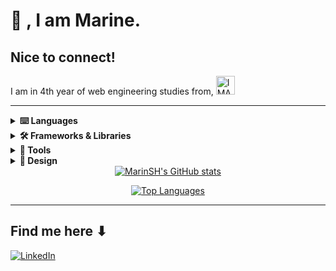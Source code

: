<p align="center">
<h1>👋 , I am Marine. </h1>
<h2>Nice to connect!</h2> 
</p>
  I am in 4th year of web engineering studies from,    
  <a href="https://www.esgi.fr/programmes/ingenierie-web.html"><img src="https://file.diplomeo-static.com/file/00/00/01/76/17609.svg" alt="IMAGE ALT TEXT HERE" height="30" /></a> 
 
---

<details>
    <summary><b> ⌨️ Languages</b></summary><br/>
        <div>
            <img alt="SASS" src="https://img.shields.io/badge/Sass-CC6699?style=for-the-badge&logo=sass&logoColor=white" /><br/>
            <img alt="PHP" src="https://img.shields.io/badge/PHP-777BB4?style=for-the-badge&logo=php&logoColor=white" />
            <img alt="TypeScript" src="https://img.shields.io/badge/TypeScript-007ACC?style=for-the-badge&logo=typescript&logoColor=white" />
            <img alt="JavaScript" src="https://img.shields.io/badge/JavaScript-323330?style=for-the-badge&logo=javascript&logoColor=F7DF1E" />
        </div>
</details>
<details>    
     <summary><b> 🛠️ Frameworks & Libraries</b></summary><br/>
        <div>
             <img alt="Angular" src="https://img.shields.io/badge/Angular-DD0031?style=for-the-badge&logo=angular&logoColor=white" /> 
             <img alt="Symfony" src="https://img.shields.io/badge/Symfony-000000?style=for-the-badge&logo=Symfony&logoColor=white" /> <br/>

             <img alt="React" src="https://img.shields.io/badge/React-20232A?style=for-the-badge&logo=react&logoColor=61DAFB" /> 
             <img alt="npm" src="https://img.shields.io/badge/NPM-%23000000.svg?style=for-the-badge&logo=npm&logoColor=white" />
        </div>
</details>

<details>    
     <summary><b> 🧰 Tools</b></summary><br/>
        <div>
             <img alt="Docker" src="https://img.shields.io/badge/Docker-2CA5E0?style=for-the-badge&logo=docker&logoColor=white" />
        </div>
</details>

<details>    
    <summary><b> 🎨 Design</b></summary><br/>
     <div align="center">
          <img alt="illustrator" src="https://cdn.jsdelivr.net/gh/devicons/devicon/icons/illustrator/illustrator-plain.svg" height="30px"/>
          <img alt="Figma" src="https://cdn.jsdelivr.net/gh/devicons/devicon/icons/figma/figma-original.svg" height="30px"/>
     </div>
</details>

<div align="center"> 
  <a href="http://www.github.com/MarinSH"><img src="https://github-readme-stats.vercel.app/api?username=MarinSH&show_icons=true&hide=stars,&count_private=true&title_color=9A95BA&text_color=ffffff&icon_color=7768AE&bg_color=0D1117&hide_border=true&show_icons=true" alt="MarinSH's GitHub stats" /></a>
  
  <a href="https://github.com/MarinSH" ><img src="https://github-readme-stats.vercel.app/api/top-langs/?username=MarinSH&langs_count=10&title_color=CDD3D5&text_color=ffffff&icon_color=7768AE&bg_color=0D1117&hide_border=true&locale=en&custom_title=Top%20%Languages" alt="Top Languages" /></a>
</div>

---

<h2>Find me here ⬇</h2> 
<p>
  <a href="https://www.linkedin.com/in/marine-s-b76619193/" target="_blank"><img alt="LinkedIn" src="https://img.shields.io/badge/linkedin-%230A66C2.svg?&style=for-the-badge&logo=linkedin&logoColor=white" /></a>
</p>
